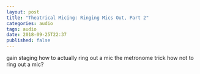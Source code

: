```yaml
---
layout: post
title: "Theatrical Micing: Ringing Mics Out, Part 2"
categories: audio
tags: audio
date: 2018-09-25T22:37
published: false
---
```


gain staging
how to actually ring out a mic
the metronome trick
how not to ring out a mic?
